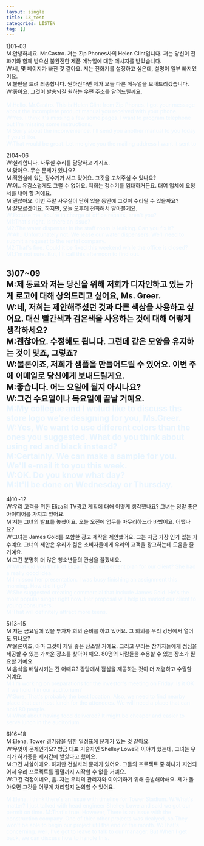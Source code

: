```yaml
---
layout: single
title: 13_test
categories: LISTEN
tag: []
---
```


1)01~03   
M:안녕하세요. Mr.Castro. 저는 Zip Phones사의 Helen Clint입니다. 저는 당신이 전화기와 함께 받으신 불완전한 제품 메뉴얼에 대한 메시지를 받았습니다.   
W:네, 몇 페이지가 빠진 것 같아요. 저는 전화기를 설정하고 싶은데, 설명이 일부 빠져있어요.   
M:불편을 드려 죄송합니다. 원하신다면 제가 오늘 다른 메뉴얼을 보내드리겠습니다.     
W:좋아요. 그것이 발송되길 원하는 우편 주소를 알려드릴께요.   
<span style="color:#E8F5FF">   
M:Hello. Mr.Castro. This is Helen Clint from Zip Phones. I got your message about the incomplete product manual you received with your phone.   
W:Yes. I think it's missing a few some pages. I want to program telephone but I'm missing some instructions.   
M:Sorry about the inconvenience. I'll send you another manual to you today if you'd like.   
W:That would be great. Let me give you the mailing address I want it sent to      
</span>
   
2)04~06   
W:실례합니다. 사무실 수리를 담당하고 계시죠.   
M:맞아요. 무슨 문제가 있나요?   
M:직원실에 있는 정수기가 새고 있어요. 그것을 고쳐주실 수 있나요?   
W:어.. 유감스럽게도 그럴 수 없어요. 저희는 정수기를 임대하거든요. 대여 업체에 요청서를 내야 할 거예요.   
M:괜찮아요. 이번 주말 사무실이 닫혀 있을 동안에 그것이 수리될 수 있을까요?   
M:잘모르겠어요. 하지만, 오늘 오후에 전화해서 알아볼게요.   
<span style="color:#E8F5FF">
W:Excuse me. You're in charge of office repairs, aren't you?   
M1:That's right. Is there an issue?   
M2:The water dispenser in the staff room is leaking. Can you fix it?   
W:Ah.. Unfortunately not. We lease our water dispensers. We'll need to submit a request to the rental company.   
M2:That's fine. Could it be fixed this weekend while the office is closed?   
M1:I'm not sure. But, I'll call this afternoon to find out.
</span>

3)07~09   
M:제 동료와 저는 당신을 위해 저희가 디자인하고 있는 가게 로고에 대해 상의드리고 싶어요, Ms. Greer.   
W:네, 저희는 제안해주셨던 것과 다른 색상을 사용하고 싶어요. 대신 빨간색과 검은색을 사용하는 것에 대해 어떻게 생각하세요?   
M:괜찮아요. 수정해도 됩니다. 그런데 같은 모양을 유지하는 것이 맞죠, 그렇죠?   
W:물론이죠, 저희가 샘플을 만들어드릴 수 있어요. 이번 주에 이메일로 당신에게 보내드릴게요.   
M:좋습니다. 어느 요일에 될지 아시나요?   
W:그건 수요일이나 목요일에 끝날 거예요.   
<span style="color:#E8F5FF">
M:My collegue and I wolud like to discuss ths store logo we're designing for you, Ms.Greer.   
W:Yes, We want to use different colors than the ones you suggested. What do you think about using red and black instead?   
M:Certainly. We can make a sample for you. We'll e-mail it to you this week.   
W:OK. Do you know what day?   
M:It'll be done on Wednesday or Thursday.   
</span>
-----------------------------------------
4)10~12   
W:우리 고객을 위한 Eliza의 TV광고 계획에 대해 어떻게 생각했나요? 그녀는 정말 좋은 아이디어를 가지고 있어요.   
M:저는 그녀의 발표를 놓쳤어요. 오늘 오전에 업무를 마무리하느라 바빴어요. 어땠나요?   
W:그녀는 James Gold를 포함한 광고 제작을 제안했어요. 그는 지금 가장 인기 있는 가수예요. 그녀의 제안은 우리가 젊은 소비자들에게 우리의 고객을 광고하는데 도움을 줄 거예요.   
M:그건 분명히 더 많은 청소년들의 관심을 끌겠네요.   
<span style="color:#E8F5FF">
W:What did you think of Eliza TV advertisement plan for our client? She had a really good idea.   
M:I missed her presentation. I was busy finishing an assignment this morning. How did it go?   
W:She suggested creating commercial that include James Gold. He's the most popular singer right now. Her proposal will help us market our client to young consumers.   
M:That will definitely attract more teens.   
</span>

5)13~15   
M:저는 금요일에 있을 투자자 회의 준비를 하고 있어요. 그 회의를 우리 강당에서 열어도 되나요?   
W:물론이죠, 아마 그것이 제일 좋은 장소일 거예요. 그리고 우리는 참가자들에게 점심을 제공할 수 있는 가까운 장소를 찾아야 해요. 80명의 사람들을 수용할 수 있는 장소가 필요할 거예요.   
M:음식을 배달시키는 건 어때요? 강당에서 점심을 제공하는 것이 더 저렴하고 수월할 거예요.   
<span style="color:#E8F5FF">
M:I'm working on preparations for the investor's meeting on Friday. Is it OK if we hold it in our auditorium?   
W:Sure, That's probably the best location. Also, we need to find nearby place that can host lunch for the attendees. We will need a place that can hold 80 people.   
M:What about having food delivered? It might be cheaper and easier to serve lunch in the auditorium.   
</span>

6)16~18      
M:Elena, Tower 경기장을 위한 일정표에 문제가 있는 것 같아요.   
W:무엇이 문제인가요? 방금 대표 기술자인 Shelley Lowe와 이야기 했는데, 그녀는 우리가 허가증을 제시간에 받았다고 했어요.   
M:그건 사살이에요. 하지만 건설사와 문제가 있어요. 그들의 프로젝트 중 하나가 지연되어서 우리 프로젝트를 월말까지 시작할 수 없을 거예요.   
W:그건 걱정이네요, 음. 저는 우리의 관리자와 이야기하기 위해 출발해야해요. 제가 돌아오면 그것을 어떻게 처리할지 논의할 수 있어요.   

<span style="color:#E8F5FF">   
M:Elena, I think there's an issue with timeline for Tower Stadium.   
W:What's matter? I just talked with head engineer Shelley Lowe and said we got our permit on time.   
M:That's true. However, There is an issue with the construction company. One of thier other projects was dealyed, so They won't be able to begin our project util the end of the month.    
W:That's concerning. well, I've got to leave to talk to our manager. But When I get back, we can discuss how to handle this.   
</span>


